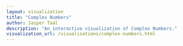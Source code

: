 ```yaml
---
layout: visualization
title: "Complex Numbers"
author: Jasper Taal
description: "An interactive visualization of Complex Numbers."
visualization_url: /visualisations/complex-numbers.html
---
```

